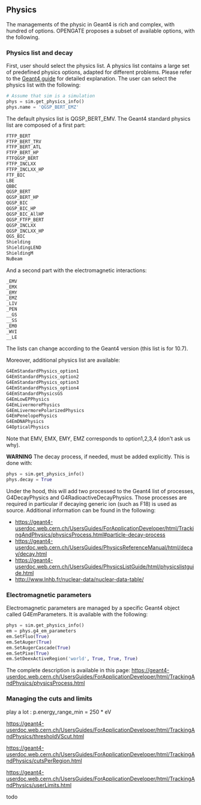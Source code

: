 ## Physics

The managements of the physic in Geant4 is rich and complex, with hundred of options. OPENGATE proposes a subset of available options, with the following.

### Physics list and decay

First, user should select the physics list. A physics list contains a large set of predefined physics options, adapted for different problems. Please refer to the [Geant4 guide](https://geant4-userdoc.web.cern.ch/UsersGuides/PhysicsListGuide/html/physicslistguide.html) for
detailed explanation. The user can select the physics list with the following:

```python
# Assume that sim is a simulation
phys = sim.get_physics_info()
phys.name = 'QGSP_BERT_EMZ'
```

The default physics list is QGSP_BERT_EMV. The Geant4 standard physics list are composed of a first part:

```python
FTFP_BERT
FTFP_BERT_TRV
FTFP_BERT_ATL
FTFP_BERT_HP
FTFQGSP_BERT
FTFP_INCLXX
FTFP_INCLXX_HP
FTF_BIC
LBE
QBBC
QGSP_BERT
QGSP_BERT_HP
QGSP_BIC
QGSP_BIC_HP
QGSP_BIC_AllHP
QGSP_FTFP_BERT
QGSP_INCLXX
QGSP_INCLXX_HP
QGS_BIC
Shielding
ShieldingLEND
ShieldingM
NuBeam
```

And a second part with the electromagnetic interactions:

```python
_EMV
_EMX
_EMY
_EMZ
_LIV
_PEN
__GS
__SS
_EM0
_WVI
__LE
```

The lists can change according to the Geant4 version (this list is for 10.7).

Moreover, additional physics list are available:

```python
G4EmStandardPhysics_option1
G4EmStandardPhysics_option2
G4EmStandardPhysics_option3
G4EmStandardPhysics_option4
G4EmStandardPhysicsGS
G4EmLowEPPhysics
G4EmLivermorePhysics
G4EmLivermorePolarizedPhysics
G4EmPenelopePhysics
G4EmDNAPhysics
G4OpticalPhysics
```

Note that EMV, EMX, EMY, EMZ corresponds to option1,2,3,4 (don't ask us why).

**WARNING** The decay process, if needed, must be added explicitly. This is done with:

```python
phys = sim.get_physics_info()
phys.decay = True
```

Under the hood, this will add two processed to the Geant4 list of processes, G4DecayPhysics and G4RadioactiveDecayPhysics. Those processes are required in particular if decaying generic ion (such as F18) is used as source. Additional information can be found in the following:

- <https://geant4-userdoc.web.cern.ch/UsersGuides/ForApplicationDeveloper/html/TrackingAndPhysics/physicsProcess.html#particle-decay-process>
- <https://geant4-userdoc.web.cern.ch/UsersGuides/PhysicsReferenceManual/html/decay/decay.html>
- <https://geant4-userdoc.web.cern.ch/UsersGuides/PhysicsListGuide/html/physicslistguide.html>
- <http://www.lnhb.fr/nuclear-data/nuclear-data-table/>

### Electromagnetic parameters

Electromagnetic parameters are managed by a specific Geant4 object called G4EmParameters. It is available with the following:

```python
phys = sim.get_physics_info()
em = phys.g4_em_parameters
em.SetFluo(True)
em.SetAuger(True)
em.SetAugerCascade(True)
em.SetPixe(True)
em.SetDeexActiveRegion('world', True, True, True)
```

The complete description is available in this page: <https://geant4-userdoc.web.cern.ch/UsersGuides/ForApplicationDeveloper/html/TrackingAndPhysics/physicsProcess.html>

### Managing the cuts and limits

play a lot : p.energy_range_min = 250 * eV

<https://geant4-userdoc.web.cern.ch/UsersGuides/ForApplicationDeveloper/html/TrackingAndPhysics/thresholdVScut.html>

<https://geant4-userdoc.web.cern.ch/UsersGuides/ForApplicationDeveloper/html/TrackingAndPhysics/cutsPerRegion.html>

<https://geant4-userdoc.web.cern.ch/UsersGuides/ForApplicationDeveloper/html/TrackingAndPhysics/userLimits.html>

todo
